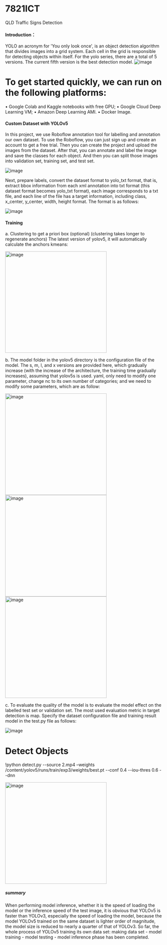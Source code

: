 # 7821ICT
QLD Traffic Signs Detection 
#### Introduction：
YOLO an acronym for 'You only look once', is an object detection algorithm that divides images into a grid system. Each cell in the grid is responsible for detecting objects within itself. For the yolo series, there are a total of 5 versions. The current fifth version is the best detection model.
![image](https://user-images.githubusercontent.com/104144467/171803523-3bcc5ae8-a2c2-46a3-abd8-c721595a1993.png)

# To get started quickly, we can run on the following platforms:
•	Google Colab and Kaggle notebooks with free GPU; 
•	Google Cloud Deep Learning VM; 
•	Amazon Deep Learning AMI. 
•	Docker Image.

#### Custom Dataset with YOLOv5 
In this project, we use Roboflow annotation tool for labelling and annotation our own dataset. To use the Roboflow, you can just sign up and create an account to get a free trial. Then you can create the project and upload the images from the dataset. After that, you can annotate and label the image and save the classes for each object. And then you can split those images into validation set, training set, and test set.

![image](https://user-images.githubusercontent.com/104144467/171803652-e2134efa-17f9-463f-ab57-41ad4b67c382.png)

Next, prepare labels, convert the dataset format to yolo_txt format, that is, extract bbox information from each xml annotation into txt format (this dataset format becomes yolo_txt format), each image corresponds to a txt file, and each line of the file has a target information, including class, x_center, y_center, width, height format. The format is as follows:

![image](https://user-images.githubusercontent.com/104144467/171803368-a21b297b-2d30-40fc-8ca2-61e2fbf975e7.png)

#### Training
a. Clustering to get a priori box (optional) (clustering takes longer to regenerate anchors) The latest version of yolov5, it will automatically calculate the anchors kmeans:

<img width="325" alt="image" src="https://user-images.githubusercontent.com/104144467/171803775-d61231db-82ea-42c4-bb9e-d12bb21d1a4c.png">

b. The model folder in the yolov5 directory is the configuration file of the model. The s, m, l, and x versions are provided here, which gradually increase (with the increase of the architecture, the training time gradually increases), assuming that yolov5s is used. yaml, only need to modify one parameter, change nc to its own number of categories; and we need to modify some parameters, which are as follow:

<img width="325" alt="image" src="https://user-images.githubusercontent.com/104144467/171803858-2e2934a1-0a04-473f-877b-c2531fba88fc.png">

<img width="325" alt="image" src="https://user-images.githubusercontent.com/104144467/171803952-2de6de72-1766-4078-8f2c-910eb7378e07.png">

<img width="325" alt="image" src="https://user-images.githubusercontent.com/104144467/171803971-de1c506e-5624-47b8-814a-206e25ec9fea.png">

c. To evaluate the quality of the model is to evaluate the model effect on the labelled test set or validation set. The most used evaluation metric in target detection is map. Specify the dataset configuration file and training result model in the test.py file as follows:

![image](https://user-images.githubusercontent.com/104144467/171804052-8578e8e0-905b-48db-a785-ad599b1e92ae.jpeg)
 
# Detect Objects
!python detect.py  --source 2.mp4 –weights /content/yolov5/runs/train/exp3/weights/best.pt --conf 0.4 --iou-thres 0.6 --dnn

<img width="325" alt="image" src="https://user-images.githubusercontent.com/104144467/171804450-a562654e-a66d-4b09-8c3f-ca962d3f264e.png">

##### summary 

When performing model inference, whether it is the speed of loading the model or the inference speed of the test image, it is obvious that YOLOv5 is faster than YOLOv3, especially the speed of loading the model, because the model YOLOv5 trained on the same dataset is lighter order of magnitude, the model size is reduced to nearly a quarter of that of YOLOv3.
So far, the whole process of YOLOv5 training its own data set: making data set - model training - model testing - model inference phase has been completed.







